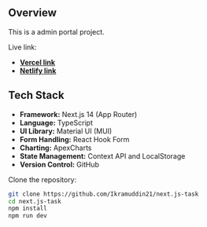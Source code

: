## **Overview**

 This is a admin portal project.

Live link:

- [**Vercel link**](https://admindashboard-liart.vercel.app/login)
- [**Netlify link**](https://admin-dashboard-ik-pj.netlify.app/)

## **Tech Stack**

- **Framework:** Next.js 14 (App Router)
- **Language:** TypeScript
- **UI Library:** Material UI (MUI)
- **Form Handling:** React Hook Form
- **Charting:** ApexCharts
- **State Management:** Context API and LocalStorage
- **Version Control:** GitHub

Clone the repository:

```bash
git clone https://github.com/Ikramuddin21/next.js-task
cd next.js-task
npm install
npm run dev
```
